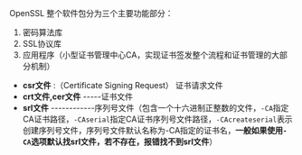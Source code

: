 
OpenSSL 整个软件包分为三个主要功能部分：
1. 密码算法库
2. SSL协议库
3. 应用程序（小型证书管理中心CA，实现证书签发整个流程和证书管理的大部分机制）

* **csr文件**  :（Certificate Signing Request） 证书请求文件
* **crt文件,cer文件**  -----证书文件
* **srl文件**  ------------序列号文件（包含一个十六进制正整数的文件，`-CA`指定CA证书路径，`-CAserial`指定CA证书序列号文件路径，`-CAcreateserial`表示创建序列号文件，序列号文件默认名称为-CA指定的证书名，**一般如果使用`-CA`选项默认找srl文件，若不存在，报错找不到srl文件**）
